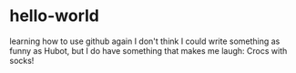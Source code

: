 # hello-world
learning how to use github again
I don't think I could write something as funny as Hubot, but I do have something that makes me laugh:
Crocs with socks!
